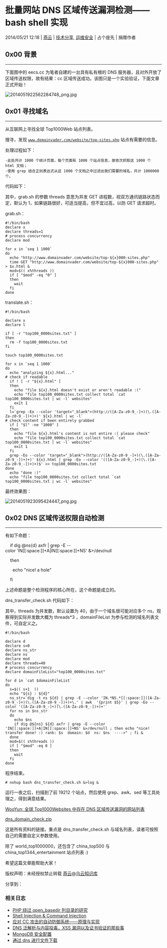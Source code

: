 # 批量网站 DNS 区域传送漏洞检测——bash shell 实现

2014/05/21 12:18 | [燕云](http://drops.wooyun.org/author/燕云 "由 燕云 发布") | [技术分享](http://drops.wooyun.org/category/tips "查看 技术分享 中的全部文章"), [运维安全](http://drops.wooyun.org/category/%e8%bf%90%e7%bb%b4%e5%ae%89%e5%85%a8 "查看 运维安全 中的全部文章") | 占个座先 | 捐赠作者

## 0x00 背景

* * *

下面图中的 eecs.cc 为笔者自建的一台具有私有根的 DNS 服务器，且对外开放了区域传送权限，故有结果：cc 区域传送成功。该图只是一个实验验证，下面文章正式开始！

![2014051922562284748_png.jpg](img/img1_u100_jpg.jpg)

## 0x01 寻找域名

* * *

从互联网上寻找全球 Top1000Web 站点列表。

搜寻，发现 [`www.domainvader.com/website/top-sites.php`](http://www.domainvader.com/website/top-sites.php) 站点有需要的信息。

处理过程如下：

```
·此处共计 1000 个统计页面，每个页面有 1000 个站点信息，故依次抓取这 1000 个 html 文档； 
·使用 grep 结合正则表达式从这 1000 个文档之中过滤出我们需要的域名，共计 1000000 个。 
```

代码如下：

其中，grab.sh 的参数 threads 意思为并发 GET 进程数，视双方通讯链路状态而定，默认为 1，如果链路很好，可适当提高，但不宜过高，以防 GET 请求超时。 

grab.sh：

```
#!/bin/bash
declare x
declare threads=1
# process concurrency
declare mod

for x in `seq 1 1000`
do
  echo "http://www.domainvader.com/website/top-${x}000-sites.php"
  time GET "http://www.domainvader.com/website/top-${x}000-sites.php" > $x.html &
  mod=$(( x%threads ))
  if [ "$mod" -eq "0" ]
  then
    wait
  fi
done

```

translate.sh：

```
#!/bin/bash

declare x
declare l

if [ -r "top100_0000sites.txt" ]
then
  rm -f top100_0000sites.txt
fi

touch top100_0000sites.txt

for x in `seq 1 1000`
do
  echo "analyzing ${x}.html..."
# check if readable
  if ! [ -r "${x}.html" ]
  then
    echo "file ${x}.html doesn't exist or aren't readable :("
    echo "file top100_0000sites.txt collect total `cat top100_0000sites.txt | wc -l` websites"
    exit 1
  fi
  l=`grep -Eo --color 'target="_blank">(http://([A-Za-z0-9_-]+)(\.([A-Za-z0-9_-])+)+)' ${x}.html | wc -l` 
# check content if been entirely grabbed
  if [ "$l" -ne "1000" ]
  then
    echo "file ${x}.html's content is not entire :( please check"
    echo "file top100_0000sites.txt collect total `cat top100_0000sites.txt | wc -l` websites"
    exit 1
  fi
  grep -Eo --color 'target="_blank">(http://([A-Za-z0-9_-]+)(\.([A-Za-z0-9_-])+)+)' ${x}.html | grep -Eo --color '(([A-Za-z0-9_-]+)(\.([A-Za-z0-9_-])+)+)$' >> top100_0000sites.txt
done
  echo "done :)"
  echo "file top100_0000sites.txt collect total `cat top100_0000sites.txt | wc -l` websites" 

```

最终效果图：

![2014051923095424447_png.jpg](img/img2_u76_jpg.jpg)

## 0x02 DNS 区域传送权限自动检测

* * *

有如下命题：

    if dig @${ns} ${d} axfr | grep -E --color 'IN[[:space:]]+A|IN[[:space:]]+NS' &>/dev/null

    then 

      echo "nice! a hole"

    fi

上述命题是整个检测程序的核心所在，这个命题是成立的。

dns_transfer_check.sh 代码如下：

其中，threads 为并发数，默认设置为 40，由于一个域名很可能对应多个 ns，观察得到实际并发数大概为 threads*3 ，domainFileList 为参与检测的域名列表文件，可自定义之。

```
#!/bin/bash

declare d
declare s=0
declare ns_str
declare ns
declare mod
declare threads=40
# process concurrency
declare domainFileList="top100_0000sites.txt"

for d in `cat $domainFileList`
do
  s=$(( s+1  ))
  echo "${s} : ${d}"
  ns_str=`dig -t ns ${d} | grep -E --color 'IN.*NS.*[[:space:]]([A-Za-z0-9_-]+)(\.([A-Za-z0-9_-])+)+\.' | awk  '{print $5}' | grep -Eo --color '([A-Za-z0-9_-]+)(\.([A-Za-z0-9_-])+)+'`
  for ns in $ns_str
  do
    echo $ns
    if dig @${ns} ${d} axfr | grep -E --color 'IN[[:space:]]+A|IN[[:space:]]+NS' &>/dev/null ; then echo "nice! transfer done! :) rank: $s  domain: $d  ns: $ns  ---->" ; fi & 
  done
  mod=$(( s%threads ))
  if [ "$mod" -eq 0 ] 
  then
    wait
  fi
done

```

程序结束。

```
# nohup bash dns_transfer_check.sh &>log &

```

运行一夜之后，扫描到了前 19212 个站点，然后使用 grep、awk、sed 等工具处理之，得到满意结果。

[WooYun: 全球 Top1000Websites 中存在 DNS 区域传送漏洞的网站列表](http://www.wooyun.org/bugs/wooyun-2014-061403)

[dns_domain_check.zip](http://static.wooyun.org/20141017/2014101714082995862.zip)

这是所有资料的链接。重点是 dns_transfer_check.sh 与域名列表，读者可按照自己的需要自定义参数使用。

除了 world_top1000000，还包含了 china_top500 与 china_top1344_entertainment 站点列表 :) 

希望这篇文章能帮助大家！

版权声明：未经授权禁止转载 [燕云](http://drops.wooyun.org/author/燕云 "由 燕云 发布")@[乌云知识库](http://drops.wooyun.org)

分享到：

### 相关日志

*   [PHP 绕过 open_basedir 列目录的研究](http://drops.wooyun.org/tips/3978)
*   [Shell Injection & Command Injection](http://drops.wooyun.org/papers/1018)
*   [应对 CC 攻击的自动防御系统——原理与实现](http://drops.wooyun.org/%e8%bf%90%e7%bb%b4%e5%ae%89%e5%85%a8/4151)
*   [DNS 泛解析与内容投毒，XSS 漏洞以及证书验证的那些事](http://drops.wooyun.org/tips/1354)
*   [MongoDB 安全配置](http://drops.wooyun.org/%e8%bf%90%e7%bb%b4%e5%ae%89%e5%85%a8/2470)
*   [通过 dns 进行文件下载](http://drops.wooyun.org/tools/1344)